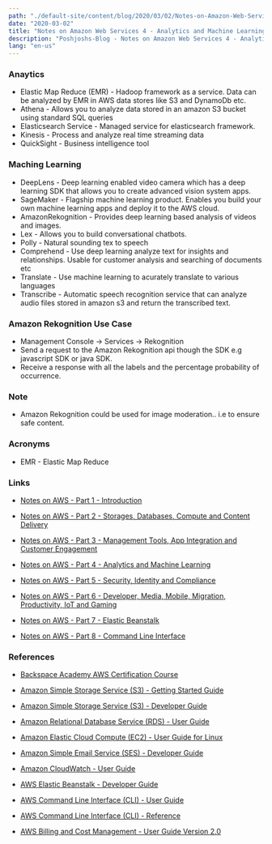 ```yaml
---
path: "./default-site/content/blog/2020/03/02/Notes-on-Amazon-Web-Services_4_Analytics-and-machine-learning.md"
date: "2020-03-02"
title: "Notes on Amazon Web Services 4 - Analytics and Machine Learning"
description: "Poshjoshs-Blog - Notes on Amazon Web Services 4 - Analytics and machine learning"
lang: "en-us"
---
```


### Anaytics ###


- Elastic Map Reduce (EMR) - Hadoop framework as a service. Data can be analyzed by EMR in AWS data stores like S3 and DynamoDb etc.
- Athena - Allows you to analyze data stored in an amazon S3 bucket using standard SQL queries
- Elasticsearch Service - Managed service for elasticsearch framework.
- Kinesis - Process and analyze real time streaming data
- QuickSight - Business intelligence tool

### Maching Learning ###

- DeepLens - Deep learning enabled video camera which has a deep learning SDK that allows you to create advanced vision system apps.
- SageMaker - Flagship machine learning product. Enables you build your own machine learning apps and deploy it to the AWS cloud.
- AmazonRekognition - Provides deep learning based analysis of videos and images.
- Lex - Allows you to build conversational chatbots.
- Polly - Natural sounding tex to speech
- Comprehend - Use deep learning analyze text for insights and relationships. Usable for customer analysis and searching of documents etc
- Translate - Use machine learning to acurately translate to various languages
- Transcribe - Automatic speech recognition service that can analyze audio files stored in amazon s3 and return the transcribed text.

### Amazon Rekognition Use Case ###

- Management Console -> Services -> Rekognition
- Send a request to the Amazon Rekognition api though the SDK e.g javascript SDK or java SDK.
- Receive a response with all the labels and the percentage probability of occurrence.


### Note ###

- Amazon Rekognition could be used for image moderation.. i.e to ensure safe content.

### Acronyms ###

- EMR - Elastic Map Reduce

### Links ###

- [Notes on AWS - Part 1 - Introduction](/2020/03/02/Notes-on-Amazon-Web-Services_1_Introduction/)

- [Notes on AWS - Part 2 - Storages, Databases, Compute and Content Delivery](/2020/03/02/Notes-on-Amazon-Web-Services_2_Storages-databases-compute-and-content-delivery/)

- [Notes on AWS - Part 3 - Management Tools, App Integration and Customer Engagement](/2020/03/02/Notes-on-Amazon-Web-Services_3_Managment-tools-app-integration-and-customer-engagement/)

- [Notes on AWS - Part 4 - Analytics and Machine Learning](/2020/03/02/Notes-on-Amazon-Web-Services_4_Analytics-and-machine-learning/)

- [Notes on AWS - Part 5 - Security, Identity and Compliance](/2020/03/02/Notes-on-Amazon-Web-Services_5_Security-identity-and-compliance/)

- [Notes on AWS - Part 6 - Developer, Media, Mobile, Migration, Productivity, IoT and Gaming](/2020/03/02/Notes-on-Amazon-Web-Services_6_Developer-media-migration-productivity-iot-and-gaming/)

- [Notes on AWS - Part 7 - Elastic Beanstalk](/2020/03/02/Notes-on-Amazon-Web-Services_7_Elastic-beanstalk/)

- [Notes on AWS - Part 8 - Command Line Interface](/2020/03/02/Notes-on-Amazon-Web-Services_8_Command-line-interface/)

### References ###

- [Backspace Academy AWS Certification Course](http://cdn.backspace.academy/courses/aws-certification/01/010/references-01-01.pdf)

- [Amazon Simple Storage Service (S3) - Getting Started Guide](https://docs.aws.amazon.com/AmazonS3/latest/gsg/s3-gsg.pdf)

- [Amazon Simple Storage Service (S3) - Developer Guide](https://docs.aws.amazon.com/AmazonS3/latest/dev/s3-dg.pdf)

- [Amazon Relational Database Service (RDS) - User Guide](https://docs.aws.amazon.com/AmazonRDS/latest/UserGuide/rds-ug.pdf)

- [Amazon Elastic Cloud Compute (EC2) - User Guide for Linux](https://docs.aws.amazon.com/AWSEC2/latest/UserGuide/ec2-ug.pdf)

- [Amazon Simple Email Service (SES) - Developer Guide](https://docs.aws.amazon.com/ses/latest/DeveloperGuide/ses-dg.pdf)

- [Amazon CloudWatch - User Guide](https://docs.aws.amazon.com/AmazonCloudWatch/latest/monitoring/acw-ug.pdf)

- [AWS Elastic Beanstalk - Developer Guide](https://docs.aws.amazon.com/elasticbeanstalk/latest/dg/awseb-dg.pdf)

- [AWS Command Line Interface (CLI) - User Guide](https://docs.aws.amazon.com/cli/latest/userguide/aws-cli.pdf)

- [AWS Command Line Interface (CLI) - Reference](https://docs.aws.amazon.com/cli/latest/reference/)

- [AWS Billing and Cost Management - User Guide Version 2.0](https://docs.aws.amazon.com/awsaccountbilling/latest/aboutv2/awsaccountbilling-aboutv2.pdf)
